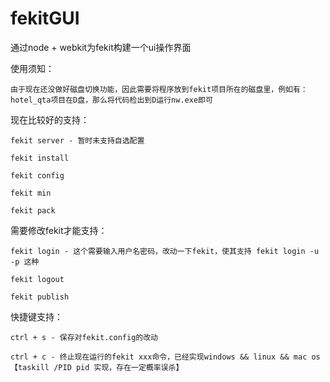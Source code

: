 # fekitGUI

通过node + webkit为fekit构建一个ui操作界面

使用须知：

	由于现在还没做好磁盘切换功能，因此需要将程序放到fekit项目所在的磁盘里，例如有：hotel_qta项目在D盘，那么将代码检出到D运行nw.exe即可

现在比较好的支持：

	fekit server - 暂时未支持自选配置
	
	fekit install 
	
	fekit config
	
	fekit min
	
	fekit pack
	

需要修改fekit才能支持：

	fekit login - 这个需要输入用户名密码，改动一下fekit，使其支持 fekit login -u -p 这种
	
	fekit logout
	
	fekit publish

快捷键支持：

	ctrl + s - 保存对fekit.config的改动
	
	ctrl + c - 终止现在运行的fekit xxx命令，已经实现windows && linux && mac os【taskill /PID pid 实现，存在一定概率误杀】
